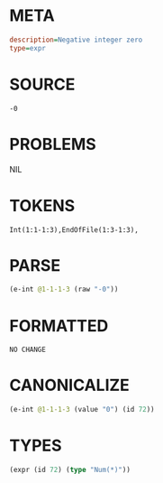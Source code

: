 # META
~~~ini
description=Negative integer zero
type=expr
~~~
# SOURCE
~~~roc
-0
~~~
# PROBLEMS
NIL
# TOKENS
~~~zig
Int(1:1-1:3),EndOfFile(1:3-1:3),
~~~
# PARSE
~~~clojure
(e-int @1-1-1-3 (raw "-0"))
~~~
# FORMATTED
~~~roc
NO CHANGE
~~~
# CANONICALIZE
~~~clojure
(e-int @1-1-1-3 (value "0") (id 72))
~~~
# TYPES
~~~clojure
(expr (id 72) (type "Num(*)"))
~~~
